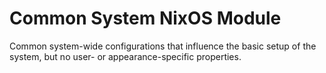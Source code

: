 # Common System NixOS Module

Common system-wide configurations that influence the basic setup of the system,
but no user- or appearance-specific properties.
